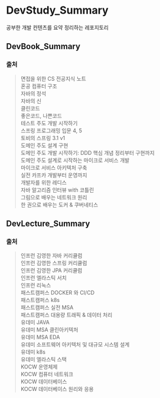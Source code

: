 # DevStudy_Summary
공부한 개발 컨텐츠를 요약 정리하는 레포지토리

## DevBook_Summary
### 출처
> 면접을 위한 CS 전공지식 노트 </br>
> 혼공 컴퓨터 구조 </br>
> 자바의 정석 </br>
> 자바의 신 </br>
> 클린코드 </br>
> 좋은코드, 나쁜코드   </br>
> 테스트 주도 개발 시작하기 </br>
> 스프링 프로그래밍 입문  4, 5 </br>
> 토비의 스프링 3.1 v1  </br>
> 도메인 주도 설계 구현 </br>
> 도메인 주도 개발 시작하기: DDD 핵심 개념 정리부터 구현까지 </br>
> 도메인 주도 설계로 시작하는 마이크로 서비스 개발 </br>
> 마이크로 서비스 아키텍처 구축 </br>
> 실전 카프카 개발부터 운영까지 </br>
> 개발자를 위한 레디스 </br>
> 자바 알고리즘 인터뷰 with 코틀린 </br>
> 그림으로 배우는 네트워크 원리 </br>
> 한 권으로 배우는 도커 & 쿠버네티스 </br>

## DevLecture_Summary
### 출처
> 인프런 김영한 자바 커리큘럼 </br>
> 인프런 김영한 스프링 커리큘럼 </br>
> 인프런 김영한 JPA 커리큘럼 </br>
> 인프런 엘라스틱 서치  </br>
> 인프런 리눅스   </br>
> 패스트캠퍼스 DOCKER 와 CI/CD </br>
> 패스트캠퍼스 k8s </br>
> 패스트캠퍼스 실전 MSA </br>
> 패스트캠퍼스 대용량 트래픽 & 데이터 처리 </br>
> 유데미 JAVA  </br>
> 유데미 MSA 클린아키텍처  </br>
> 유데미 MSA EDA </br>
> 유데미 소프트웨어 아키텍처 및 대규모 시스템 설계  </br>
> 유데미 k8s  </br>
> 유데미 엘라스틱 스택  </br>
> KOCW 운영체제  </br>
> KOCW 컴퓨터 네트워크  </br>
> KOCW 데이터베이스  </br>
> KOCW 데이터베이스 원리와 응용   </br>

